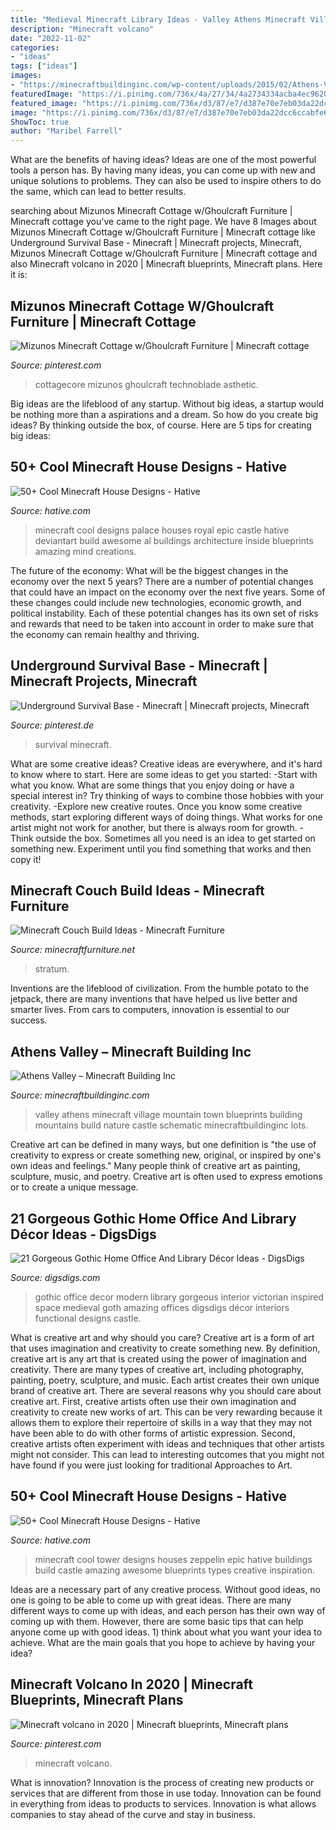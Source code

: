 ```yaml
---
title: "Medieval Minecraft Library Ideas - Valley Athens Minecraft Village Mountain Town Blueprints Building Mountains Build Nature Castle Schematic Minecraftbuildinginc Lots"
description: "Minecraft volcano"
date: "2022-11-02"
categories:
- "ideas"
tags: ["ideas"]
images:
- "https://minecraftbuildinginc.com/wp-content/uploads/2015/02/Athens-Valley-village-mountain-town-minecraft-building-ideas-blueprints-5.jpg"
featuredImage: "https://i.pinimg.com/736x/4a/27/34/4a2734334acba4ec9620a07ccc2579d1.jpg"
featured_image: "https://i.pinimg.com/736x/d3/87/e7/d387e70e7eb03da22dcc6ccabfe643f3.jpg"
image: "https://i.pinimg.com/736x/d3/87/e7/d387e70e7eb03da22dcc6ccabfe643f3.jpg"
ShowToc: true
author: "Maribel Farrell"
---
```



What are the benefits of having ideas?
Ideas are one of the most powerful tools a person has. By having many ideas, you can come up with new and unique solutions to problems. They can also be used to inspire others to do the same, which can lead to better results.

	

		
searching about Mizunos Minecraft Cottage w/Ghoulcraft Furniture | Minecraft cottage you've came to the right page. We have 8 Images about Mizunos Minecraft Cottage w/Ghoulcraft Furniture | Minecraft cottage like Underground Survival Base - Minecraft | Minecraft projects, Minecraft, Mizunos Minecraft Cottage w/Ghoulcraft Furniture | Minecraft cottage and also Minecraft volcano in 2020 | Minecraft blueprints, Minecraft plans. Here it is:
		
    
## Mizunos Minecraft Cottage W/Ghoulcraft Furniture | Minecraft Cottage

<img loading=lazy src="https://i.pinimg.com/736x/d3/87/e7/d387e70e7eb03da22dcc6ccabfe643f3.jpg" onerror="this.onerror=null;this.src='https://tse2.mm.bing.net/th?id=OIP.jDcR_48HS6NAwS8wVfnDuQHaEc&amp;pid=15.1';" alt="Mizunos Minecraft Cottage w/Ghoulcraft Furniture | Minecraft cottage">

_Source: pinterest.com_

>cottagecore mizunos ghoulcraft technoblade asthetic. 

	

Big ideas are the lifeblood of any startup. Without big ideas, a startup would be nothing more than a aspirations and a dream. So how do you create big ideas? By thinking outside the box, of course. Here are 5 tips for creating big ideas: 

    
## 50+ Cool Minecraft House Designs - Hative

<img loading=lazy src="https://hative.com/wp-content/uploads/2014/02/minecraft-houses/royal-palace-design-47.jpg" onerror="this.onerror=null;this.src='https://tse3.mm.bing.net/th?id=OIP.8xDPCRQxM0OeFiXSbRwCpgHaFm&amp;pid=15.1';" alt="50+ Cool Minecraft House Designs - Hative">

_Source: hative.com_

>minecraft cool designs palace houses royal epic castle hative deviantart build awesome al buildings architecture inside blueprints amazing mind creations. 

	

The future of the economy: What will be the biggest changes in the economy over the next 5 years?
There are a number of potential changes that could have an impact on the economy over the next five years. Some of these changes could include new technologies, economic growth, and political instability. Each of these potential changes has its own set of risks and rewards that need to be taken into account in order to make sure that the economy can remain healthy and thriving.

    
## Underground Survival Base - Minecraft | Minecraft Projects, Minecraft

<img loading=lazy src="https://i.pinimg.com/736x/4a/27/34/4a2734334acba4ec9620a07ccc2579d1.jpg" onerror="this.onerror=null;this.src='https://tse4.mm.bing.net/th?id=OIP.DylKwLyGlRlt1qrlndlfBAHaEK&amp;pid=15.1';" alt="Underground Survival Base - Minecraft | Minecraft projects, Minecraft">

_Source: pinterest.de_

>survival minecraft. 

	

What are some creative ideas?
Creative ideas are everywhere, and it's hard to know where to start. Here are some ideas to get you started: 
-Start with what you know. What are some things that you enjoy doing or have a special interest in? Try thinking of ways to combine those hobbies with your creativity. 
-Explore new creative routes. Once you know some creative methods, start exploring different ways of doing things. What works for one artist might not work for another, but there is always room for growth. 
-Think outside the box. Sometimes all you need is an idea to get started on something new. Experiment until you find something that works and then copy it!

    
## Minecraft Couch Build Ideas - Minecraft Furniture

<img loading=lazy src="https://minecraftfurniture.net/wp-content/uploads/2020/05/Modern-Stratum-Minecraft-Couch-Design.jpg" onerror="this.onerror=null;this.src='https://tse1.mm.bing.net/th?id=OIP.ykw_UZEqHysJ54FYIY6X6gHaEK&amp;pid=15.1';" alt="Minecraft Couch Build Ideas - Minecraft Furniture">

_Source: minecraftfurniture.net_

>stratum. 

	

Inventions are the lifeblood of civilization. From the humble potato to the jetpack, there are many inventions that have helped us live better and smarter lives. From cars to computers, innovation is essential to our success.

    
## Athens Valley – Minecraft Building Inc

<img loading=lazy src="https://minecraftbuildinginc.com/wp-content/uploads/2015/02/Athens-Valley-village-mountain-town-minecraft-building-ideas-blueprints-5.jpg" onerror="this.onerror=null;this.src='https://tse3.mm.bing.net/th?id=OIP.oywT1GeggJhWiM9E2KS-uQHaD0&amp;pid=15.1';" alt="Athens Valley – Minecraft Building Inc">

_Source: minecraftbuildinginc.com_

>valley athens minecraft village mountain town blueprints building mountains build nature castle schematic minecraftbuildinginc lots. 

	

Creative art can be defined in many ways, but one definition is "the use of creativity to express or create something new, original, or inspired by one's own ideas and feelings." Many people think of creative art as painting, sculpture, music, and poetry. Creative art is often used to express emotions or to create a unique message.

    
## 21 Gorgeous Gothic Home Office And Library Décor Ideas - DigsDigs

<img loading=lazy src="https://www.digsdigs.com/photos/gorgeous-gothic-decor-ideas-to-get-inspired-2-554x737.jpg" onerror="this.onerror=null;this.src='https://tse3.mm.bing.net/th?id=OIP.Nw8iYrwZzJeJSqbBWABT9AHaJ2&amp;pid=15.1';" alt="21 Gorgeous Gothic Home Office And Library Décor Ideas - DigsDigs">

_Source: digsdigs.com_

>gothic office decor modern library gorgeous interior victorian inspired space medieval goth amazing offices digsdigs décor interiors functional designs castle. 

	

What is creative art and why should you care?
Creative art is a form of art that uses imagination and creativity to create something new. By definition, creative art is any art that is created using the power of imagination and creativity. There are many types of creative art, including photography, painting, poetry, sculpture, and music. Each artist creates their own unique brand of creative art.
There are several reasons why you should care about creative art. First, creative artists often use their own imagination and creativity to create new works of art. This can be very rewarding because it allows them to explore their repertoire of skills in a way that they may not have been able to do with other forms of artistic expression. Second, creative artists often experiment with ideas and techniques that other artists might not consider. This can lead to interesting outcomes that you might not have found if you were just looking for traditional Approaches to Art.

    
## 50+ Cool Minecraft House Designs - Hative

<img loading=lazy src="https://hative.com/wp-content/uploads/2014/02/minecraft-houses/zeppelin-tower-design-48.jpg" onerror="this.onerror=null;this.src='https://tse1.mm.bing.net/th?id=OIP.WensVJ1K1u7AAGeXWWGnmgHaFm&amp;pid=15.1';" alt="50+ Cool Minecraft House Designs - Hative">

_Source: hative.com_

>minecraft cool tower designs houses zeppelin epic hative buildings build castle amazing awesome blueprints types creative inspiration. 

	

Ideas are a necessary part of any creative process. Without good ideas, no one is going to be able to come up with great ideas. There are many different ways to come up with ideas, and each person has their own way of coming up with them. However, there are some basic tips that can help anyone come up with good ideas. 1) think about what you want your idea to achieve. What are the main goals that you hope to achieve by having your idea?

    
## Minecraft Volcano In 2020 | Minecraft Blueprints, Minecraft Plans

<img loading=lazy src="https://i.pinimg.com/736x/09/73/36/097336685780e8353f8b8005c6e202e4.jpg" onerror="this.onerror=null;this.src='https://tse3.mm.bing.net/th?id=OIP.X0OOGAUZP-KaCM9XHPecVAHaH5&amp;pid=15.1';" alt="Minecraft volcano in 2020 | Minecraft blueprints, Minecraft plans">

_Source: pinterest.com_

>minecraft volcano. 

	

What is innovation?
Innovation is the process of creating new products or services that are different from those in use today. Innovation can be found in everything from ideas to products to services. Innovation is what allows companies to stay ahead of the curve and stay in business.

